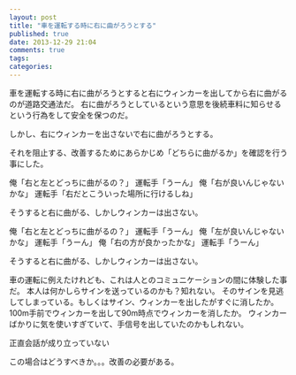 ```yaml
---
layout: post
title: "車を運転する時に右に曲がろうとする"
published: true
date: 2013-12-29 21:04
comments: true
tags: 
categories: 
---
```


車を運転する時に右に曲がろうとすると右にウィンカーを出してから右に曲がるのが道路交通法だ。
右に曲がろうとしているという意思を後続車料に知らせるという行為をして安全を保つのだ。

しかし、右にウィンカーを出さないで右に曲がろうとする。

それを阻止する、改善するためにあらかじめ「どちらに曲がるか」を確認を行う事にした。

俺「右と左とどっちに曲がるの？」
運転手「うーん」
俺「右が良いんじゃないかな」
運転手「右だとこういった場所に行けるしね」

そうすると右に曲がる、しかしウィンカーは出さない。


俺「右と左とどっちに曲がるの？」
運転手「うーん」
俺「左が良いんじゃないかな」
運転手「うーん」
俺「右の方が良かったかな」
運転手「うーん」

そうすると右に曲がる、しかしウィンカーは出さない。

車の運転に例えたけれども、これは人とのコミュニケーションの間に体験した事だ。
本人は何かしらサインを送っているのかも？知れない。
そのサインを見逃してしまっている。もしくはサイン、ウィンカーを出したがすぐに消したか。100m手前でウィンカーを出して90m時点でウィンカーを消したか。
ウィンカーばかりに気を使いすぎていて、手信号を出していたのかもしれない。

正直会話が成り立っていない

この場合はどうすべきか。。。改善の必要がある。
